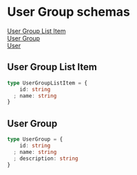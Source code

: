 # User Group schemas

[User Group List Item](#user-group-list-item)  
[User Group](#user-group) <br />
[User](#user) 

## User Group List Item

```typescript
type UserGroupListItem = {
    id: string
  ; name: string
}
```

## User Group

```typescript
type UserGroup = {
    id: string
  ; name: string
  ; description: string
}
```